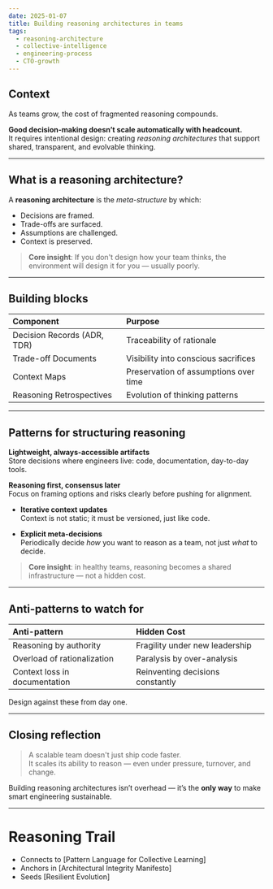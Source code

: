 ```yaml
---
date: 2025-01-07
title: Building reasoning architectures in teams
tags:
  - reasoning-architecture
  - collective-intelligence
  - engineering-process
  - CTO-growth
---
```


## Context

As teams grow, the cost of fragmented reasoning compounds.

**Good decision-making doesn’t scale automatically with headcount.**  
It requires intentional design: creating *reasoning architectures* that support shared, transparent, and evolvable thinking.

---

## What is a reasoning architecture?

A **reasoning architecture** is the *meta-structure* by which:

- Decisions are framed.
- Trade-offs are surfaced.
- Assumptions are challenged.
- Context is preserved.

> **Core insight**: If you don't design how your team thinks, the environment will design it for you — usually poorly.

---

## Building blocks

| Component                | Purpose                                  |
|:----------------------------|:--------------------------------------|
| Decision Records (ADR, TDR) | Traceability of rationale             |
| Trade-off Documents         | Visibility into conscious sacrifices  |
| Context Maps                | Preservation of assumptions over time |
| Reasoning Retrospectives    | Evolution of thinking patterns        |

---

## Patterns for structuring reasoning

**Lightweight, always-accessible artifacts**  
Store decisions where engineers live: code, documentation, day-to-day tools.

**Reasoning first, consensus later**  
Focus on framing options and risks clearly before pushing for alignment.

- **Iterative context updates**  
Context is not static; it must be versioned, just like code.

- **Explicit meta-decisions**  
Periodically decide *how* you want to reason as a team, not just *what* to decide.

> **Core insight**: in healthy teams, reasoning becomes a shared infrastructure — not a hidden cost.

---

## Anti-patterns to watch for

| Anti-pattern                  | Hidden Cost                      |
|:------------------------------|:----------------------------------|
| Reasoning by authority        | Fragility under new leadership    |
| Overload of rationalization   | Paralysis by over-analysis        |
| Context loss in documentation | Reinventing decisions constantly |

Design against these from day one.

---

## Closing reflection

> A scalable team doesn't just ship code faster.  
> It scales its ability to reason — even under pressure, turnover, and change.

Building reasoning architectures isn’t overhead — it’s the **only way** to make smart engineering sustainable.

---

# Reasoning Trail

- Connects to [Pattern Language for Collective Learning]
- Anchors in [Architectural Integrity Manifesto]
- Seeds [Resilient Evolution]

